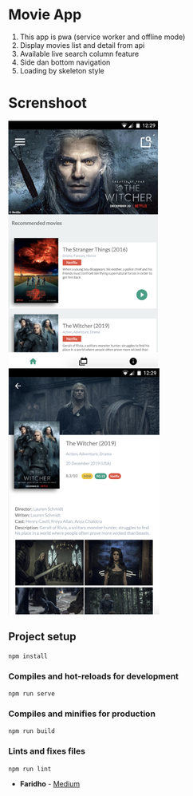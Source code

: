 # Movie App
1. This app is pwa (service worker and offline mode)
2. Display movies list and detail from api
3. Available live search column feature
4. Side dan bottom navigation
5. Loading by skeleton style

# Screnshoot

![alt_text](images/home-page.png)
![alt_text](images/detail-page.png)

## Project setup
```
npm install
```

### Compiles and hot-reloads for development
```
npm run serve
```

### Compiles and minifies for production
```
npm run build
```

### Lints and fixes files
```
npm run lint
```

* **Faridho** - [Medium](https://medium.com/@faridho)
